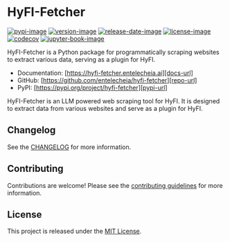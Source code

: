 # HyFI-Fetcher

[![pypi-image]][pypi-url]
[![version-image]][release-url]
[![release-date-image]][release-url]
[![license-image]][license-url]
[![codecov][codecov-image]][codecov-url]
[![jupyter-book-image]][docs-url]

<!-- Links: -->
[codecov-image]: https://codecov.io/gh/entelecheia/hyfi-fetcher/branch/main/graph/badge.svg?token=7fEXGrkESp
[codecov-url]: https://codecov.io/gh/entelecheia/hyfi-fetcher
[pypi-image]: https://img.shields.io/pypi/v/hyfi-fetcher
[license-image]: https://img.shields.io/github/license/entelecheia/hyfi-fetcher
[license-url]: https://github.com/entelecheia/hyfi-fetcher/blob/main/LICENSE
[version-image]: https://img.shields.io/github/v/release/entelecheia/hyfi-fetcher?sort=semver
[release-date-image]: https://img.shields.io/github/release-date/entelecheia/hyfi-fetcher
[release-url]: https://github.com/entelecheia/hyfi-fetcher/releases
[jupyter-book-image]: https://jupyterbook.org/en/stable/_images/badge.svg

[repo-url]: https://github.com/entelecheia/hyfi-fetcher
[pypi-url]: https://pypi.org/project/hyfi-fetcher
[docs-url]: https://hyfi-fetcher.entelecheia.ai
[changelog]: https://github.com/entelecheia/hyfi-fetcher/blob/main/CHANGELOG.md
[contributing guidelines]: https://github.com/entelecheia/hyfi-fetcher/blob/main/CONTRIBUTING.md
<!-- Links: -->

HyFI-Fetcher is a Python package for programmatically scraping websites to extract various data, serving as a plugin for HyFI.

- Documentation: [https://hyfi-fetcher.entelecheia.ai][docs-url]
- GitHub: [https://github.com/entelecheia/hyfi-fetcher][repo-url]
- PyPI: [https://pypi.org/project/hyfi-fetcher][pypi-url]

HyFI-Fetcher is an LLM powered web scraping tool for HyFI. It is designed to extract data from various websites and serve as a plugin for HyFI.

## Changelog

See the [CHANGELOG] for more information.

## Contributing

Contributions are welcome! Please see the [contributing guidelines] for more information.

## License

This project is released under the [MIT License][license-url].
